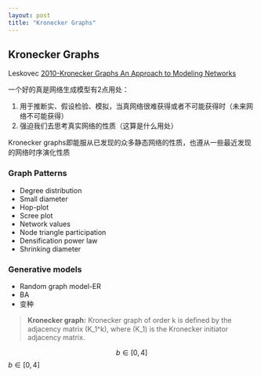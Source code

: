 ```yaml
---
layout: post
title: "Kronecker Graphs"
---
```


## Kronecker Graphs ##

Leskovec
[2010-Kronecker Graphs An Approach to Modeling Networks](http://scholar.google.com.hk/scholar?q=Kronecker+Graphs+An+Approach+to+Modeling+Networks&btnG=&hl=zh-CN&as_sdt=0%2C5&as_vis=1)

一个好的真是网络生成模型有2点用处：  
1. 用于推断实、假设检验、模拟，当真网络很难获得或者不可能获得时（未来网络不可能获得）  
2. 强迫我们去思考真实网络的性质（这算是什么用处）

Kronecker graphs即能服从已发现的众多静态网络的性质，也遵从一些最近发现的网络时序演化性质

### Graph Patterns ###


- Degree distribution
- Small diameter
- Hop-plot
- Scree plot
- Network values
- Node triangle participation
- Densification power law
- Shrinking diameter

### Generative models ###


- Random graph model-ER
- BA
- 变种

>**Kronecker graph:** Kronecker graph of order k is deﬁned by the adjacency matrix \(K_1^k\), where \(K_1\) is the Kronecker initiator adjacency matrix.

$$b\in[0,4]$$
$b\in[0,4]$
